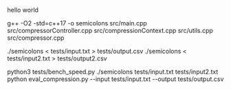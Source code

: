 hello world

g++ -O2 -std=c++17 -o semicolons   src/main.cpp   src/compressorController.cpp   src/compressionContext.cpp   src/utils.cpp   src/compressor.cpp

./semicolons < tests/input.txt > tests/output.csv
./semicolons < tests/input2.txt > tests/output2.csv

python3 tests/bench_speed.py ./semicolons tests/input.txt tests/input2.txt
python eval_compression.py --input tests/input.txt --output tests/output.csv
